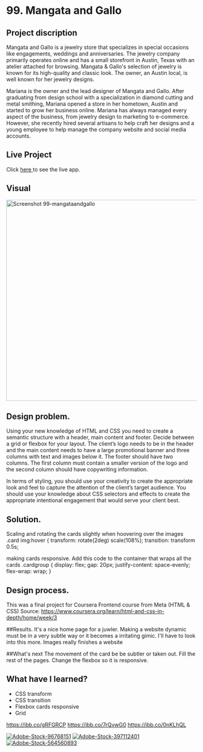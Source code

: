 # 99. Mangata and Gallo

## Project discription 
    
Mangata and Gallo is a jewelry store that specializes in special occasions like engagements, weddings and anniversaries. The jewelry company primarily operates online and has a small storefront in Austin, Texas with an atelier attached for browsing. Mangata & Gallo's selection of jewelry is known for its high-quality and classic look. The owner, an Austin local, is well known for her jewelry designs.  

Mariana is the owner and the lead designer of Mangata and Gallo. After graduating from design school with a specialization in diamond cutting and metal smithing, Mariana opened a store in her hometown, Austin and started to grow her business online. Mariana has always managed every aspect of the business, from jewelry design to marketing to e-commerce. However, she recently hired several artisans to help craft her designs and a young employee to help manage the company website and social media accounts.

## Live Project
Click <a href="99-mangataandgallo.netlify.app"> here </a>to see the live app.


## Visual
<img width="533" alt="Screenshot 99-mangataandgallo" src="https://user-images.githubusercontent.com/38401274/226109596-98908483-8eb3-4e4d-9502-a835fca9c3d9.png">

## Design problem. 
Using your new knowledge of HTML and CSS you need to create a semantic structure with a header, main content and footer. Decide between a grid or flexbox for your layout. The client’s logo needs to be in the header and the main content needs to have a large promotional banner and three columns with text and images below it. The footer should have two columns. The first column must contain a smaller version of the logo and the second column should have copywriting information. 

In terms of styling, you should use your creativity to create the appropriate look and feel to capture the attention of the client’s target audience. You should use your knowledge about CSS selectors and effects to create the appropriate intentional engagement that would serve your client best.

## Solution. 
Scaling and rotating the cards slightly when hoovering over the images
.card img:hover {
      transform: rotate(2deg) scale(108%);
      transition: transform 0.5s;
      
making cards responsive. Add this code to the container that wraps all the cards
 .cardgroup {
      display: flex;
      gap: 20px;
      justify-content: space-evenly;
      flex-wrap: wrap;
  }

## Design process. 
This was a final project for Coursera Frontend course from Meta (HTML & CSS)
Source: https://www.coursera.org/learn/html-and-css-in-depth/home/week/3

##Results. 
It's a nice home page for a juwler. Making a website dynamic must be in a very subtle way or it becomes a irritating gimic. I'll have to look into this more.
Images really finishes a website

##What's next 
The movement of the card be be subtler or taken out.
Fill the rest of the pages.
Change the flexbox so it is responsive.

## What have I learned?
<ul>
  <li>CSS transform</li>
  <li>CSS transition</li>
    <li>Flexbox cards responsive</li>
  <li>Grid</li>


</ul>


https://ibb.co/gRFGRCP
https://ibb.co/7rQvwG0
https://ibb.co/0nKLhQL

<a href="https://ibb.co/gRFGRCP"><img src="https://i.ibb.co/KrzYrHL/Adobe-Stock-96768151.jpg" alt="Adobe-Stock-96768151" border="0"></a>
<a href="https://ibb.co/7rQvwG0"><img src="https://i.ibb.co/5skTN5J/Adobe-Stock-397112401.jpg" alt="Adobe-Stock-397112401" border="0"></a>
<a href="https://ibb.co/0nKLhQL"><img src="https://i.ibb.co/PrMywty/Adobe-Stock-564560893.jpg" alt="Adobe-Stock-564560893" border="0"></a>
